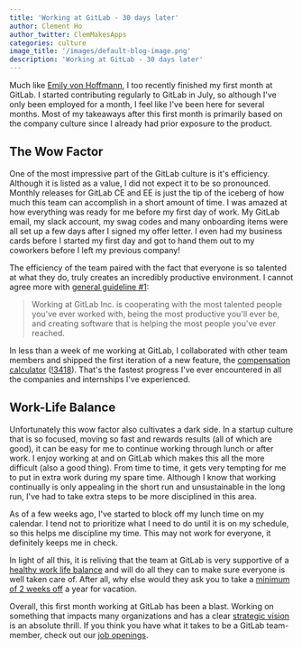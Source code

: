 ```yaml
---
title: 'Working at GitLab - 30 days later'
author: Clement Ho
author_twitter: ClemMakesApps
categories: culture
image_title: '/images/default-blog-image.png'
description: 'Working at GitLab - 30 days later'
---
```


Much like [Emily von Hoffmann](https://twitter.com/emvonhoffmann), I too recently finished my first month at GitLab. I started contributing regularly to GitLab in July, so although I've only been employed for a month, I feel like I've been here for several months. Most of my takeaways after this first month is primarily based on the company culture since I already had prior exposure to the product.

<!-- more -->

## The Wow Factor

One of the most impressive part of the GitLab culture is it's efficiency. Although it is listed as a value, I did not expect it to be so pronounced. Monthly releases for GitLab CE and EE is just the tip of the iceberg of how much this team can accomplish in a short amount of time. I was amazed at how everything was ready for me before my first day of work. My GitLab email, my slack account, my swag codes and many onboarding items were all set up a few days after I signed my offer letter. I even had my business cards before I started my first day and got to hand them out to my coworkers before I left my previous company!

The efficiency of the team paired with the fact that everyone is so talented at what they do, truly creates an incredibly productive environment. I cannot agree more with [general guideline #1](/handbook/):

> Working at GitLab Inc. is cooperating with the most talented people you've ever worked with, being the most productive you'll ever be, and creating software that is helping the most people you've ever reached.

In less than a week of me working at GitLab, I collaborated with other team members and shipped the first iteration of a new feature, the [compensation calculator](https://handbook.gitlab.com/job-families/engineering/backend-engineer/#compensation) ([!3418](https://gitlab.com/gitlab-com/www-gitlab-com/merge_requests/3418)). That's the fastest progress I've ever encountered in all the companies and internships I've experienced.

## Work-Life Balance

Unfortunately this wow factor also cultivates a dark side. In a startup culture that is so focused, moving so fast and rewards results (all of which are good), it can be easy for me to continue working through lunch or after work. I enjoy working at and on GitLab which makes this all the more difficult (also a good thing). From time to time, it gets very tempting for me to put in extra work during my spare time. Although I know that working continually is only appealing in the short run and unsustainable in the long run, I've had to take extra steps to be more disciplined in this area.

As of a few weeks ago, I've started to block off my lunch time on my calendar. I tend not to prioritize what I need to do until it is on my schedule, so this helps me discipline my time. This may not work for everyone, it definitely keeps me in check.

In light of all this, it is reliving that the team at GitLab is very supportive of a [healthy work life balance](/company/culture/all-remote/) and will do all they can to make sure everyone is well taken care of. After all, why else would they ask you to take a [minimum of 2 weeks off](/handbook/paid-time-off/) a year for vacation.

Overall, this first month working at GitLab has been a blast. Working on something that impacts many organizations and has a clear [strategic vision](/company/strategy/) is an absolute thrill. If you think you have what it takes to be a GitLab team-member, check out our [job openings](/jobs/).
